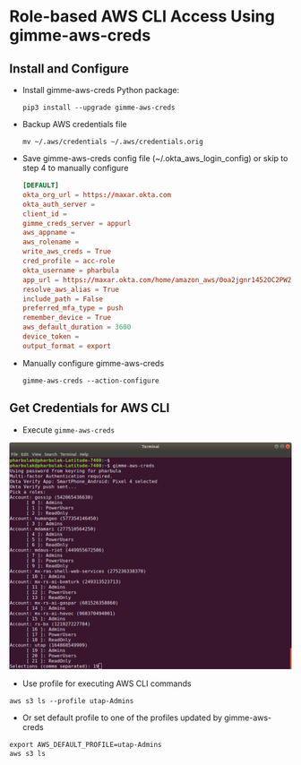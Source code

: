 # Role-based AWS CLI Access Using gimme-aws-creds

## Install and Configure

* Install gimme-aws-creds Python package:

    ```
    pip3 install --upgrade gimme-aws-creds
    ```

* Backup AWS credentials file

    ```
    mv ~/.aws/credentials ~/.aws/credentials.orig
    ```

* Save gimme-aws-creds config file (~/.okta_aws_login_config) or skip to step 4 to manually configure
    ```conf
    [DEFAULT]
    okta_org_url = https://maxar.okta.com
    okta_auth_server = 
    client_id = 
    gimme_creds_server = appurl
    aws_appname = 
    aws_rolename = 
    write_aws_creds = True
    cred_profile = acc-role
    okta_username = pharbula
    app_url = https://maxar.okta.com/home/amazon_aws/0oa2jgnr1452OC2PW2p7/272
    resolve_aws_alias = True
    include_path = False
    preferred_mfa_type = push
    remember_device = True
    aws_default_duration = 3600
    device_token = 
    output_format = export
    ```

* Manually configure gimme-aws-creds

    ```
    gimme-aws-creds --action-configure
    ```

## Get Credentials for AWS CLI

* Execute `gimme-aws-creds`

![gimme-aws-creds screenshot](./screenshot.png "Prompt for roles to configure")

* Use profile for executing AWS CLI commands

```
aws s3 ls --profile utap-Admins
```

* Or set default profile to one of the profiles updated by gimme-aws-creds

```
export AWS_DEFAULT_PROFILE=utap-Admins
aws s3 ls
```